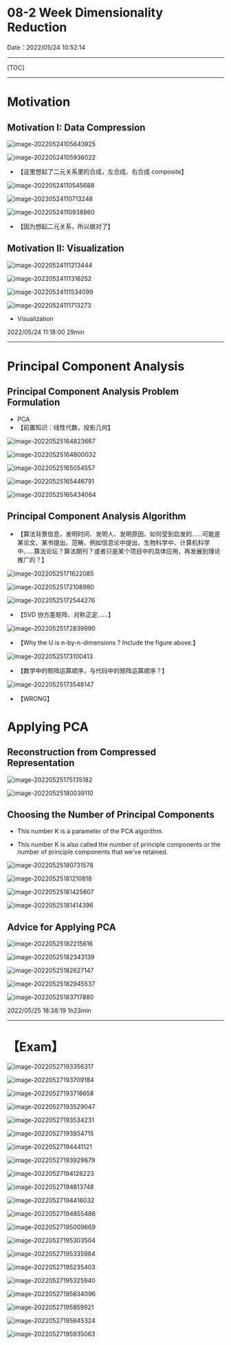 # 08-2 Week Dimensionality Reduction

Date：2022/05/24 10:52:14

------





[TOC]



------



# Motivation

## Motivation I: Data Compression

![image-20220524105643925](images/08_2_Week_Dimensionality_Reduction/image-20220524105643925.png)

![image-20220524105936022](images/08_2_Week_Dimensionality_Reduction/image-20220524105936022.png)

* 【这里想起了二元关系里的合成，左合成、右合成 composite】



![image-20220524110545688](images/08_2_Week_Dimensionality_Reduction/image-20220524110545688.png)

![image-20220524110713248](images/08_2_Week_Dimensionality_Reduction/image-20220524110713248.png)



![image-20220524110938860](images/08_2_Week_Dimensionality_Reduction/image-20220524110938860.png)

* 【因为想起二元关系，所以做对了】



## Motivation II: Visualization

![image-20220524111213444](images/08_2_Week_Dimensionality_Reduction/image-20220524111213444.png)

![image-20220524111316252](images/08_2_Week_Dimensionality_Reduction/image-20220524111316252.png)

![image-20220524111534099](images/08_2_Week_Dimensionality_Reduction/image-20220524111534099.png)

![image-20220524111713273](images/08_2_Week_Dimensionality_Reduction/image-20220524111713273.png)

* Visualization



2022/05/24 11:18:00 29min

------



# Principal Component Analysis

## Principal Component Analysis Problem Formulation

* PCA
* 【前置知识：线性代数，投影几何】

![image-20220525164823667](images/08_2_Week_Dimensionality_Reduction/image-20220525164823667.png)

![image-20220525164800032](images/08_2_Week_Dimensionality_Reduction/image-20220525164800032.png)

![image-20220525165054557](images/08_2_Week_Dimensionality_Reduction/image-20220525165054557.png)

![image-20220525165446791](images/08_2_Week_Dimensionality_Reduction/image-20220525165446791.png)

![image-20220525165434064](images/08_2_Week_Dimensionality_Reduction/image-20220525165434064.png)



## Principal Component Analysis Algorithm

* 【算法背景信息，发明时间、发明人、发明原因、如何受到启发的……可能是某论文、某书提出。范畴，例如信息论中提出、生物科学中、计算机科学中……算法论坛？算法期刊？或者只是某个项目中的具体应用，再发展到理论推广的？】

![image-20220525171622085](images/08_2_Week_Dimensionality_Reduction/image-20220525171622085.png)

![image-20220525172108980](images/08_2_Week_Dimensionality_Reduction/image-20220525172108980.png)

![image-20220525172544276](images/08_2_Week_Dimensionality_Reduction/image-20220525172544276.png)

* 【SVD 协方差矩阵、对称正定……】



![image-20220525172839990](images/08_2_Week_Dimensionality_Reduction/image-20220525172839990.png)

* 【Why the U is n-by-n-dimensions ? Include the figure above.】



![image-20220525173100413](images/08_2_Week_Dimensionality_Reduction/image-20220525173100413.png)

* 【数学中的矩阵运算顺序，与代码中的矩阵运算顺序？】

![image-20220525173548147](images/08_2_Week_Dimensionality_Reduction/image-20220525173548147.png)

* 【WRONG】



# Applying PCA

## Reconstruction from Compressed Representation

![image-20220525175135182](images/08_2_Week_Dimensionality_Reduction/image-20220525175135182.png)

![image-20220525180039110](images/08_2_Week_Dimensionality_Reduction/image-20220525180039110.png)





## Choosing the Number of Principal Components

* This number K is a parameter of the PCA algorithm.

* This number K is also called the number of principle components or the number of principle components that we've retained.

![image-20220525180731578](images/08_2_Week_Dimensionality_Reduction/image-20220525180731578.png)

![image-20220525181210818](images/08_2_Week_Dimensionality_Reduction/image-20220525181210818.png)

![image-20220525181425607](images/08_2_Week_Dimensionality_Reduction/image-20220525181425607.png)

![image-20220525181414396](images/08_2_Week_Dimensionality_Reduction/image-20220525181414396.png)



## Advice for Applying PCA

![image-20220525182215616](images/08_2_Week_Dimensionality_Reduction/image-20220525182215616.png)

![image-20220525182343139](images/08_2_Week_Dimensionality_Reduction/image-20220525182343139.png)

![image-20220525182627147](images/08_2_Week_Dimensionality_Reduction/image-20220525182627147.png)

![image-20220525182945537](images/08_2_Week_Dimensionality_Reduction/image-20220525182945537.png)

![image-20220525183717880](images/08_2_Week_Dimensionality_Reduction/image-20220525183717880.png)



2022/05/25 18:38:19 1h23min

------



# 【Exam】

![image-20220527193356317](images/08_2_Week_Dimensionality_Reduction/image-20220527193356317.png)

![image-20220527193709184](images/08_2_Week_Dimensionality_Reduction/image-20220527193709184.png)

![image-20220527193716658](images/08_2_Week_Dimensionality_Reduction/image-20220527193716658.png)

![image-20220527193529047](images/08_2_Week_Dimensionality_Reduction/image-20220527193529047.png)

![image-20220527193534231](images/08_2_Week_Dimensionality_Reduction/image-20220527193534231.png)



![image-20220527193854715](images/08_2_Week_Dimensionality_Reduction/image-20220527193854715.png)

![image-20220527194441121](images/08_2_Week_Dimensionality_Reduction/image-20220527194441121.png)



![image-20220527193929679](images/08_2_Week_Dimensionality_Reduction/image-20220527193929679.png)



![image-20220527194126223](images/08_2_Week_Dimensionality_Reduction/image-20220527194126223.png)

![image-20220527194813748](images/08_2_Week_Dimensionality_Reduction/image-20220527194813748.png)



![image-20220527194416032](images/08_2_Week_Dimensionality_Reduction/image-20220527194416032.png)

![image-20220527194855486](images/08_2_Week_Dimensionality_Reduction/image-20220527194855486.png)







![image-20220527195009669](images/08_2_Week_Dimensionality_Reduction/image-20220527195009669.png)

![image-20220527195303504](images/08_2_Week_Dimensionality_Reduction/image-20220527195303504.png)



![image-20220527195335984](images/08_2_Week_Dimensionality_Reduction/image-20220527195335984.png)



![image-20220527195235403](images/08_2_Week_Dimensionality_Reduction/image-20220527195235403.png)

![image-20220527195325940](images/08_2_Week_Dimensionality_Reduction/image-20220527195325940.png)







![image-20220527195834096](images/08_2_Week_Dimensionality_Reduction/image-20220527195834096.png)

![image-20220527195859921](images/08_2_Week_Dimensionality_Reduction/image-20220527195859921.png)



![image-20220527195845324](images/08_2_Week_Dimensionality_Reduction/image-20220527195845324.png)

![image-20220527195935063](images/08_2_Week_Dimensionality_Reduction/image-20220527195935063.png)